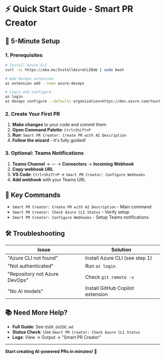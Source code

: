 # ⚡ Quick Start Guide - Smart PR Creator

## 🚀 5-Minute Setup

### 1. Prerequisites
```bash
# Install Azure CLI
curl -sL https://aka.ms/InstallAzureCLIDeb | sudo bash

# Add DevOps extension
az extension add --name azure-devops

# Login and configure
az login
az devops configure --defaults organization=https://dev.azure.com/YourOrg project=YourProject
```

### 2. Create Your First PR
1. **Make changes** to your code and commit them
2. **Open Command Palette**: `Ctrl+Shift+P`
3. **Run**: `Smart PR Creator: Create PR with AI Description`
4. **Follow the wizard** - it's fully guided!

### 3. Optional: Teams Notifications
1. **Teams Channel** → **⋯** → **Connectors** → **Incoming Webhook**
2. **Copy webhook URL**
3. **VS Code**: `Ctrl+Shift+P` → `Smart PR Creator: Configure Webhooks`
4. **Add webhook** with your Teams URL

## 🎯 Key Commands

- `Smart PR Creator: Create PR with AI Description` - Main command
- `Smart PR Creator: Check Azure CLI Status` - Verify setup
- `Smart PR Creator: Configure Webhooks` - Setup Teams notifications

## 🛠️ Troubleshooting

| Issue | Solution |
|-------|----------|
| "Azure CLI not found" | Install Azure CLI (see step 1) |
| "Not authenticated" | Run `az login` |
| "Repository not Azure DevOps" | Check `git remote -v` |
| "No AI models" | Install GitHub Copilot extension |

## 📚 Need More Help?

- **Full Guide**: See `USER_GUIDE.md`
- **Status Check**: Use `Smart PR Creator: Check Azure CLI Status`
- **Logs**: View → Output → "Smart PR Creator"

---

**Start creating AI-powered PRs in minutes!** 🎉
